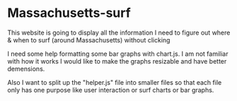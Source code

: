 # Massachusetts-surf
This website is going to display all the information I need to figure out where &amp; when to surf (around Massachusetts) without clicking

I need some help formatting some bar graphs with chart.js.  I am not familiar with how it works I would like to make the graphs
resizable and have better demensions.

Also I want to split up the "helper.js" file into smaller files so that each file only has one purpose like user interaction or surf charts or bar graphs.
